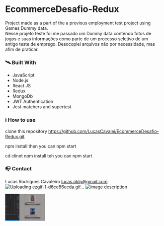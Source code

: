 # EcommerceDesafio-Redux

Project made as a part of the a previous employment test project using Games Dummy data.  
 Nesse projeto teste foi me passado um Dummy data contendo fotos de jogos e suas informações como
parte de um processo seletivo de um antigo teste de emprego.
Desocoplei arquivos não por necessidade, mas afim de praticar.

### 🛰️ Built With

- JavaScript
- Node.js
- React JS
- Redux
- MongoDb
- JWT Authentication
- Jest matchers and supertest

### ℹ️ How to use

clone this repository
https://github.com/LucasCavalei/EcommerceDesafio-Redux.git

npm install
then you can
npm start

cd clinet
npm install
teh you can
npm start

### 📭 Contact

Lucas Rodrigues Cavaleiro lucas.oklp@gmail.com
![Uploading ezgif-1-d6ce86ecda.gif…]()
![image description](./client/src/assets/previewProject.gif.svg)

<img src="./client/src/assets/previewProject.gif" width="128"/>
